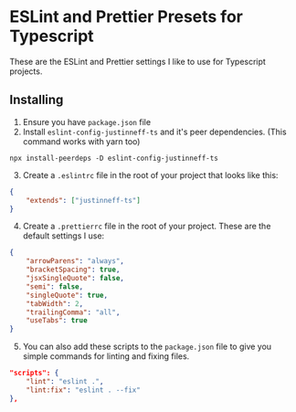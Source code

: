 # ESLint and Prettier Presets for Typescript

These are the ESLint and Prettier settings I like to use for Typescript projects.

## Installing

1. Ensure you have `package.json` file
2. Install `eslint-config-justinneff-ts` and it's peer dependencies. (This command works with yarn too)

```
npx install-peerdeps -D eslint-config-justinneff-ts
```

3. Create a `.eslintrc` file in the root of your project that looks like this:

```json
{
	"extends": ["justinneff-ts"]
}
```

4. Create a `.prettierrc` file in the root of your project. These are the default settings I use:

```json
{
	"arrowParens": "always",
	"bracketSpacing": true,
	"jsxSingleQuote": false,
	"semi": false,
	"singleQuote": true,
	"tabWidth": 2,
	"trailingComma": "all",
	"useTabs": true
}
```

5. You can also add these scripts to the `package.json` file to give you simple commands for linting and fixing files.

```json
"scripts": {
	"lint": "eslint .",
	"lint:fix": "eslint . --fix"
},
```

